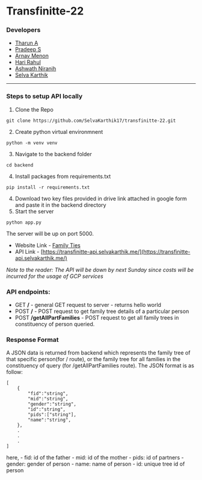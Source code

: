 
# Transfinitte-22

### Developers

- [Tharun A](https://github.com/tharun571)
- [Pradeep S](https://github.com/pradeep-707)
- [Arnav Menon](https://github.com/arnavmenon)
- [Hari Rahul](https://github.com/haribaz)
- [Ashwath Niranjh](https://github.com/ashwathniranjh)
- [Selva Karthik](https://github.com/SelvaKarthik17)
---
### Steps to setup API locally

1. Clone the Repo 
```
git clone https://github.com/SelvaKarthik17/transfinitte-22.git
```
2. Create python virtual environmnent
```
python -m venv venv
```
3. Navigate to the backend folder
```
cd backend
```
4. Install packages from requirements.txt
```
pip install -r requirements.txt
```
4. Download two key files provided in drive link attached in google form and paste it in the backend directory
5. Start the server
```
python app.py
```
The server will be up on port 5000.

- Website Link - [Family Ties](https://family-ties.selvakarthik.me/)
- API Link - [https://transfinitte-api.selvakarthik.me/](https://transfinitte-api.selvakarthik.me/)

*Note to the reader: The API will be down by next Sunday since costs will be incurred for the usage of GCP services*

### API endpoints:
- GET **/** - general GET request to server - returns hello world
- POST **/** - POST request to get family tree details of a particular person
- POST **/getAllPartFamilies** - POST request to get all family trees in constituency of person queried. 

### Response Format
A JSON data is returned from backend which represents the family tree of that specific person(for / route), or the family tree for all families in the constituency of query (for /getAllPartFamilies route).
The JSON format is as follow:
```
[
	{
		"fid":"string",
		"mid":"string",
		"gender":"string",
		"id":"string",
		"pids":["string"],
		"name":"string",
	},
	.
	.
	.
]
```

here,
	- fid: id of the father
	- mid: id of the mother
	- pids: id of partners
	- gender: gender of person
	- name: name of person
	- id: unique tree id of person
